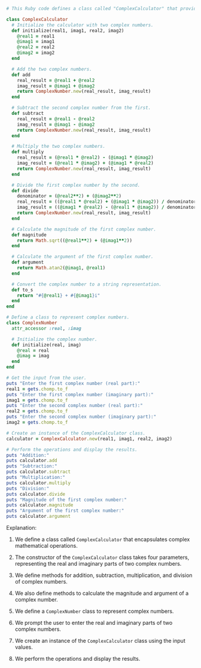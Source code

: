 ```ruby
# This Ruby code defines a class called "ComplexCalculator" that provides a range of complex mathematical operations.

class ComplexCalculator
  # Initialize the calculator with two complex numbers.
  def initialize(real1, imag1, real2, imag2)
    @real1 = real1
    @imag1 = imag1
    @real2 = real2
    @imag2 = imag2
  end

  # Add the two complex numbers.
  def add
    real_result = @real1 + @real2
    imag_result = @imag1 + @imag2
    return ComplexNumber.new(real_result, imag_result)
  end

  # Subtract the second complex number from the first.
  def subtract
    real_result = @real1 - @real2
    imag_result = @imag1 - @imag2
    return ComplexNumber.new(real_result, imag_result)
  end

  # Multiply the two complex numbers.
  def multiply
    real_result = (@real1 * @real2) - (@imag1 * @imag2)
    imag_result = (@real1 * @imag2) + (@imag1 * @real2)
    return ComplexNumber.new(real_result, imag_result)
  end

  # Divide the first complex number by the second.
  def divide
    denominator = (@real2**2) + (@imag2**2)
    real_result = ((@real1 * @real2) + (@imag1 * @imag2)) / denominator
    imag_result = ((@imag1 * @real2) - (@real1 * @imag2)) / denominator
    return ComplexNumber.new(real_result, imag_result)
  end

  # Calculate the magnitude of the first complex number.
  def magnitude
    return Math.sqrt((@real1**2) + (@imag1**2))
  end

  # Calculate the argument of the first complex number.
  def argument
    return Math.atan2(@imag1, @real1)
  end

  # Convert the complex number to a string representation.
  def to_s
    return "#{@real1} + #{@imag1}i"
  end
end

# Define a class to represent complex numbers.
class ComplexNumber
  attr_accessor :real, :imag

  # Initialize the complex number.
  def initialize(real, imag)
    @real = real
    @imag = imag
  end
end

# Get the input from the user.
puts "Enter the first complex number (real part):"
real1 = gets.chomp.to_f
puts "Enter the first complex number (imaginary part):"
imag1 = gets.chomp.to_f
puts "Enter the second complex number (real part):"
real2 = gets.chomp.to_f
puts "Enter the second complex number (imaginary part):"
imag2 = gets.chomp.to_f

# Create an instance of the ComplexCalculator class.
calculator = ComplexCalculator.new(real1, imag1, real2, imag2)

# Perform the operations and display the results.
puts "Addition:"
puts calculator.add
puts "Subtraction:"
puts calculator.subtract
puts "Multiplication:"
puts calculator.multiply
puts "Division:"
puts calculator.divide
puts "Magnitude of the first complex number:"
puts calculator.magnitude
puts "Argument of the first complex number:"
puts calculator.argument
```

Explanation:

1. We define a class called `ComplexCalculator` that encapsulates complex mathematical operations.

2. The constructor of the `ComplexCalculator` class takes four parameters, representing the real and imaginary parts of two complex numbers.

3. We define methods for addition, subtraction, multiplication, and division of complex numbers.

4. We also define methods to calculate the magnitude and argument of a complex number.

5. We define a `ComplexNumber` class to represent complex numbers.

6. We prompt the user to enter the real and imaginary parts of two complex numbers.

7. We create an instance of the `ComplexCalculator` class using the input values.

8. We perform the operations and display the results.